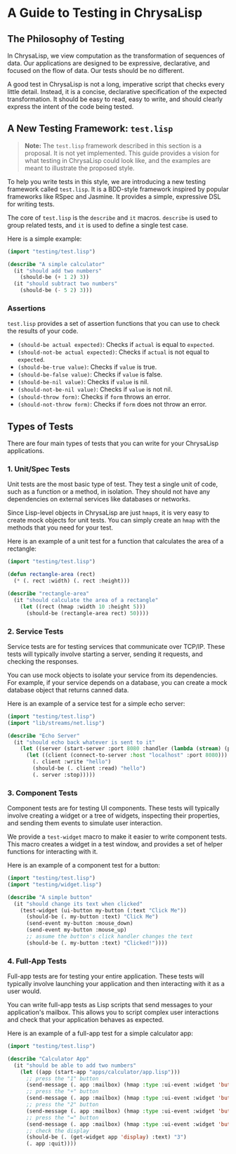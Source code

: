 # A Guide to Testing in ChrysaLisp

## The Philosophy of Testing

In ChrysaLisp, we view computation as the transformation of sequences of data. Our applications are designed to be expressive, declarative, and focused on the flow of data. Our tests should be no different.

A good test in ChrysaLisp is not a long, imperative script that checks every little detail. Instead, it is a concise, declarative specification of the expected transformation. It should be easy to read, easy to write, and should clearly express the intent of the code being tested.

## A New Testing Framework: `test.lisp`

> **Note:** The `test.lisp` framework described in this section is a proposal. It is not yet implemented. This guide provides a vision for what testing in ChrysaLisp could look like, and the examples are meant to illustrate the proposed style.

To help you write tests in this style, we are introducing a new testing framework called `test.lisp`. It is a BDD-style framework inspired by popular frameworks like RSpec and Jasmine. It provides a simple, expressive DSL for writing tests.

The core of `test.lisp` is the `describe` and `it` macros. `describe` is used to group related tests, and `it` is used to define a single test case.

Here is a simple example:

```lisp
(import "testing/test.lisp")

(describe "A simple calculator"
  (it "should add two numbers"
    (should-be (+ 1 2) 3))
  (it "should subtract two numbers"
    (should-be (- 5 2) 3)))
```

### Assertions

`test.lisp` provides a set of assertion functions that you can use to check the results of your code.

*   `(should-be actual expected)`: Checks if `actual` is equal to `expected`.
*   `(should-not-be actual expected)`: Checks if `actual` is not equal to `expected`.
*   `(should-be-true value)`: Checks if `value` is true.
*   `(should-be-false value)`: Checks if `value` is false.
*   `(should-be-nil value)`: Checks if `value` is nil.
*   `(should-not-be-nil value)`: Checks if `value` is not nil.
*   `(should-throw form)`: Checks if `form` throws an error.
*   `(should-not-throw form)`: Checks if `form` does not throw an error.

## Types of Tests

There are four main types of tests that you can write for your ChrysaLisp applications.

### 1. Unit/Spec Tests

Unit tests are the most basic type of test. They test a single unit of code, such as a function or a method, in isolation. They should not have any dependencies on external services like databases or networks.

Since Lisp-level objects in ChrysaLisp are just `hmap`s, it is very easy to create mock objects for unit tests. You can simply create an `hmap` with the methods that you need for your test.

Here is an example of a unit test for a function that calculates the area of a rectangle:

```lisp
(import "testing/test.lisp")

(defun rectangle-area (rect)
  (* (. rect :width) (. rect :height)))

(describe "rectangle-area"
  (it "should calculate the area of a rectangle"
    (let ((rect (hmap :width 10 :height 5)))
      (should-be (rectangle-area rect) 50))))
```

### 2. Service Tests

Service tests are for testing services that communicate over TCP/IP. These tests will typically involve starting a server, sending it requests, and checking the responses.

You can use mock objects to isolate your service from its dependencies. For example, if your service depends on a database, you can create a mock database object that returns canned data.

Here is an example of a service test for a simple echo server:

```lisp
(import "testing/test.lisp")
(import "lib/streams/net.lisp")

(describe "Echo Server"
  (it "should echo back whatever is sent to it"
    (let ((server (start-server :port 8080 :handler (lambda (stream) (pipe (io-stream-in stream) (io-stream-out stream))))))
      (let ((client (connect-to-server :host "localhost" :port 8080)))
        (. client :write "hello")
        (should-be (. client :read) "hello")
        (. server :stop)))))
```

### 3. Component Tests

Component tests are for testing UI components. These tests will typically involve creating a widget or a tree of widgets, inspecting their properties, and sending them events to simulate user interaction.

We provide a `test-widget` macro to make it easier to write component tests. This macro creates a widget in a test window, and provides a set of helper functions for interacting with it.

Here is an example of a component test for a button:

```lisp
(import "testing/test.lisp")
(import "testing/widget.lisp")

(describe "A simple button"
  (it "should change its text when clicked"
    (test-widget (ui-button my-button (:text "Click Me"))
      (should-be (. my-button :text) "Click Me")
      (send-event my-button :mouse_down)
      (send-event my-button :mouse_up)
      ;; assume the button's click handler changes the text
      (should-be (. my-button :text) "Clicked!"))))
```

### 4. Full-App Tests

Full-app tests are for testing your entire application. These tests will typically involve launching your application and then interacting with it as a user would.

You can write full-app tests as Lisp scripts that send messages to your application's mailbox. This allows you to script complex user interactions and check that your application behaves as expected.

Here is an example of a full-app test for a simple calculator app:

```lisp
(import "testing/test.lisp")

(describe "Calculator App"
  (it "should be able to add two numbers"
    (let ((app (start-app "apps/calculator/app.lisp")))
      ;; press the "1" button
      (send-message (. app :mailbox) (hmap :type :ui-event :widget 'button-1 :event :click))
      ;; press the "+" button
      (send-message (. app :mailbox) (hmap :type :ui-event :widget 'button-plus :event :click))
      ;; press the "2" button
      (send-message (. app :mailbox) (hmap :type :ui-event :widget 'button-2 :event :click))
      ;; press the "=" button
      (send-message (. app :mailbox) (hmap :type :ui-event :widget 'button-equals :event :click))
      ;; check the display
      (should-be (. (get-widget app 'display) :text) "3")
      (. app :quit))))
```
